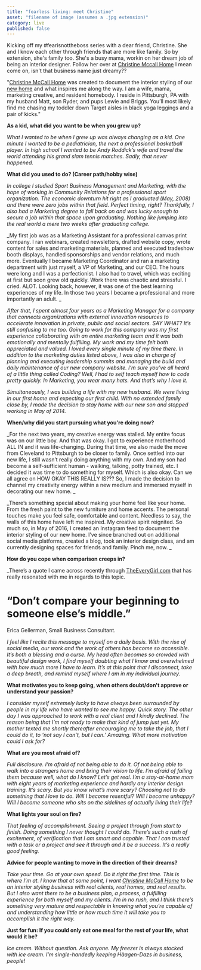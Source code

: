 ```yaml
---
title: "fearless living: meet Christine"
asset: "filename of image (assumes a .jpg extension)" 
category: live
published: false
---
```


Kicking off my #fearisnottheboss series with a dear friend, Christine. She and I know each other through friends that are more like family. So by extension, she's family too. She's a busy mama, workin on her dream job of being an interior designer. Follow her over at [Christine Mccall Home](https://christinemccallhome.com/) I mean come on, isn't that business name just dreamy??

"[Christine McCall Home](https://christinemccallhome.com/) was created to document the interior styling of our [new home](https://christinemccallhome.com/our-home/) and what inspires me along the way. I am a wife, mama, marketing creative, and resident homebody. I reside in Pittsburgh, PA with my husband Matt, son Ryder, and pups Lewie and Briggs. You’ll most likely find me chasing my toddler down Target aisles in black yoga leggings and a pair of kicks."

**As a kid, what did you want to be when you grew up?**

_What I wanted to be when I grew up was always changing as a kid. One minute I wanted to be a pediatrician, the next a professional basketball player. In high school I wanted to be Andy Roddick’s wife and travel the world attending his grand slam tennis matches. Sadly, that never happened._

**What did you used to do? (Career path/hobby wise)**

_In college I studied Sport Business Management and Marketing, with the hope of working in Community Relations for a professional sport organization. The economic downturn hit right as I graduated (May, 2008) and there were zero jobs within that field. Perfect timing, right? Thankfully, I also had a Marketing degree to fall back on and was lucky enough to secure a job within that space upon graduating. Nothing like jumping into the real world a mere two weeks after graduating college._

_My first job was as a Marketing Assistant for a professional canvas print company. I ran webinars, created newsletters, drafted website copy, wrote content for sales and marketing materials, planned and executed tradeshow booth displays, handled sponsorships and vendor relations, and much more. Eventually I became Marketing Coordinator and ran a marketing department with just myself, a VP of Marketing, and our CEO. The hours were long and I was a perfectionist. I also had to travel, which was exciting at first but soon grew old quickly. Work there was chaotic and stressful. I cried. ALOT. Looking back, however, it was one of the best learning experiences of my life. In those two years I became a professional and more importantly an adult. _

_After that, I spent almost four years as a Marketing Manager for a company that connects organizations with external innovation resources to accelerate innovation in private, public and social sectors. SAY WHAT? It’s still confusing to me too. Going to work for this company was my first experience collaborating with an entire marketing team and it was both emotionally and mentally fulfilling. My work and my time felt both appreciated and valued. I loved every single minute of my time there. In addition to the marketing duties listed above, I was also in charge of planning and executing leadership summits and managing the build and daily maintenance of our new company website. I’m sure you’ve all heard of a little thing called Coding? Well, I had to self teach myself how to code pretty quickly. In Marketing, you wear many hats. And that’s why I love it._

_Simultaneously, I was building a life with my new husband. We were living in our first home and expecting our first child. With no extended family close by, I made the decision to stay home with our new son and stopped working in May of 2014._

**When/why did you start pursuing what you're doing now?**

_For the next two years, my creative energy was stalled. My entire focus was on our little boy. And that was okay. I got to experience motherhood ALL IN and it was life-changing. During that time, we also made the move from Cleveland to Pittsburgh to be closer to family. Once settled into our new life, I still wasn’t really doing anything with my own. And my son had become a self-sufficient human - walking, talking, potty trained, etc. I decided it was time to do something for myself. Which is also okay. Can we all agree on HOW OKAY THIS REALLY IS??? So, I made the decision to channel my creativity energy within a new medium and immersed myself in decorating our new home. _

_There’s something special about making your home feel like your home. From the fresh paint to the new furniture and home accents. The personal touches make you feel safe, comfortable and content. Needless to say, the walls of this home have left me inspired. My creative spirit reignited. So much so, in May of 2016, I created an Instagram feed to document the interior styling of our new home. I’ve since branched out on additional social media platforms, created a blog, took an interior design class, and am currently designing spaces for friends and family. Pinch me, now. _

**How do you cope when comparison creeps in?**

_There’s a quote I came across recently through [TheEveryGirl.com](TheEveryGirl.com) that has really resonated with me in regards to this topic. 

# “Don’t compare your beginning to someone else’s middle.” #
Erica Gellerman, Small Business Consultant. 

_I feel like I recite this message to myself on a daily basis. With the rise of social media, our work and the work of others has become so accessible. It’s both a blessing and a curse. My head often becomes so crowded with beautiful design work, I find myself doubting what I know and overwhelmed with how much more I have to learn. It’s at this point that I disconnect, take a deep breath, and remind myself where I am in my individual journey._

**What motivates you to keep going, when others doubt/don't approve or understand your passion?**

_I consider myself extremely lucky to have always been surrounded by people in my life who have wanted to see me happy. Quick story. The other day I was approached to work with a real client and I kindly declined. The reason being that I’m not ready to make that kind of jump just yet. My mother texted me shortly thereafter encouraging me to take the job, that I could do it, to ‘not say I can’t, but I can.’ Amazing. What more motivation could I ask for?_  

**What are you most afraid of?**

_Full disclosure. I’m afraid of not being able to do it. Of not being able to walk into a strangers home and bring their vision to life. I’m afraid of failing them because well, what do I know? Let’s get real. I’m a stay-at-home mom with eight years of marketing experience and hardly any interior design training. It’s scary. But you know what’s more scary? Choosing not to do something that I love to do. Will I become resentful? Will I become unhappy? Will I become someone who sits on the sidelines of actually living their life?_ 

**What lights your soul on fire?**

_That feeling of accomplishment. Seeing a project through from start to finish. Doing something I never thought I could do. There’s such a rush of excitement, of verification that I am smart and capable. That I can trusted with a task or a project and see it through and it be a success. It’s a really good feeling._

**Advice for people wanting to move in the direction of their dreams?**

_Take your time. Go at your own speed. Do it right the first time. This is where I’m at. I know that at some point, I want [Christine McCall Home](https://christinemccallhome.com/) to be an interior styling business with real clients, real homes, and real results. But I also want there to be a business plan, a process, a fulfilling experience for both myself and my clients. I’m in no rush, and I think there’s something very mature and respectable in knowing what you’re capable of and understanding how little or how much time it will take you to accomplish it the right way._

**Just for fun: If you could only eat one meal for the rest of your life, what would it be?**

_Ice cream. Without question. Ask anyone. My freezer is always stocked with ice cream. I’m single-handedly keeping Häagen-Dazs in business, people!_




